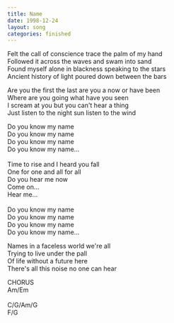 ```yaml
---
title: Name
date: 1998-12-24
layout: song
categories: finished
---
```

Felt the call of conscience trace the palm of my hand  
Followed it across the waves and swam into sand  
Found myself alone in blackness speaking to the stars  
Ancient history of light poured down between the bars

Are you the first the last are you a now or have been  
Where are you going what have you seen  
I scream at you but you can't hear a thing  
Just listen to the night sun listen to the wind

<div class="chorus">
  Do you know my name<br/>
  Do you know my name<br/>
  Do you know my name<br/>
  Do you know my name...<br/>
  <br/>
  Time to rise and I heard you fall<br/>
  One for one and all for all<br/>
  Do you hear me now<br/>
  Come on...<br/>
  Hear me...<br/>
  <br/>
  Do you know my name<br/>
  Do you know my name<br/>
  Do you know my name<br/>
  Do you know my name...
</div>

Names in a faceless world we're all  
Trying to live under the pall  
Of life without a future here  
There's all this noise no one can hear

<div class="chorus">CHORUS</div>
<div class="chords">
  Am/Em<br/>
  <br/>
  C/G/Am/G<br/>
  F/G
</div>
